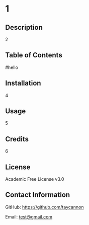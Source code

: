 
# 1

## Description
2

## Table of Contents
#hello

## Installation
4

## Usage
5

## Credits
6

## License
Academic Free License v3.0

## Contact Information

GitHub: https://github.com/taycannon

Email: test@gmail.com




